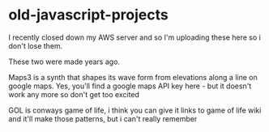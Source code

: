# old-javascript-projects

I recently closed down my AWS server and so I'm uploading these here so i don't lose them.

These two were made years ago.

Maps3 is a synth that shapes its wave form from elevations along a line on google maps. Yes, you'll find a google maps API key here - but it doesn't work any more so don't get too excited

GOL is conways game of life, i think you can give it links to game of life wiki and it'll make those patterns, but i can't really remember


